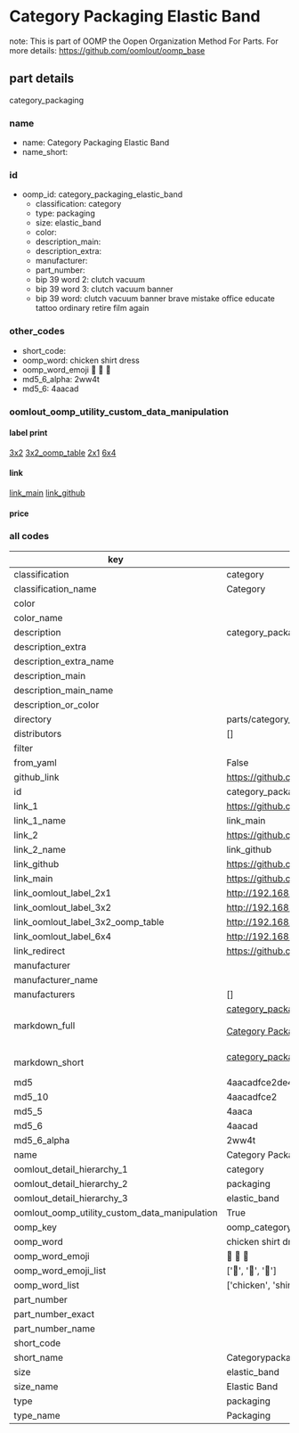# Category Packaging Elastic Band  

note: This is part of OOMP the Oopen Organization Method For Parts. For more details: https://github.com/oomlout/oomp_base

##  part details
  



category_packaging



### name
* name: Category Packaging Elastic Band
* name_short: 
### id
* oomp_id: category_packaging_elastic_band
  * classification: category
  * type: packaging
  * size: elastic_band
  * color: 
  * description_main: 
  * description_extra: 
  * manufacturer: 
  * part_number: 
  * bip 39 word 2: clutch vacuum
  * bip 39 word 3: clutch vacuum banner
  * bip 39 word: clutch vacuum banner brave mistake office educate tattoo ordinary retire film again

### other_codes
* short_code: 
* oomp_word: chicken shirt dress
* oomp_word_emoji :chicken: :shirt: :dress:
* md5_6_alpha: 2ww4t
* md5_6: 4aacad






### oomlout_oomp_utility_custom_data_manipulation
#### label print
[3x2](http://192.168.1.245:1112/?label=oomp%202ww4t)
[3x2_oomp_table](http://192.168.1.108:1112/?label=oomp%202ww4t)
[2x1](http://192.168.1.242:1112/?label=oomp%202ww4t)
[6x4](http://192.168.1.55:1112/?label=oomp%202ww4t)    

#### link

[link_main](https://github.com/oomlout/oomlout_oomp_version_1_messy/tree/main/parts/category_packaging_elastic_band) [link_github](https://github.com/oomlout/oomlout_oomp_version_1_messy/tree/main/parts/category_packaging_elastic_band)                             

#### price







### all codes 
| key | value |  
| --- | --- |  
| classification | category |  
| classification_name | Category |  
| color |  |  
| color_name |  |  
| description | category_packaging |  
| description_extra |  |  
| description_extra_name |  |  
| description_main |  |  
| description_main_name |  |  
| description_or_color |   |  
| directory | parts/category_packaging_elastic_band |  
| distributors | [] |  
| filter |  |  
| from_yaml | False |  
| github_link | https://github.com/oomlout/oomlout_oomp_part_src/tree/main/parts/category_packaging_elastic_band |  
| id | category_packaging_elastic_band |  
| link_1 | https://github.com/oomlout/oomlout_oomp_version_1_messy/tree/main/parts/category_packaging_elastic_band |  
| link_1_name | link_main |  
| link_2 | https://github.com/oomlout/oomlout_oomp_version_1_messy/tree/main/parts/category_packaging_elastic_band |  
| link_2_name | link_github |  
| link_github | https://github.com/oomlout/oomlout_oomp_version_1_messy/tree/main/parts/category_packaging_elastic_band |  
| link_main | https://github.com/oomlout/oomlout_oomp_version_1_messy/tree/main/parts/category_packaging_elastic_band |  
| link_oomlout_label_2x1 | http://192.168.1.242:1112/?label=oomp%202ww4t |  
| link_oomlout_label_3x2 | http://192.168.1.245:1112/?label=oomp%202ww4t |  
| link_oomlout_label_3x2_oomp_table | http://192.168.1.108:1112/?label=oomp%202ww4t |  
| link_oomlout_label_6x4 | http://192.168.1.55:1112/?label=oomp%202ww4t |  
| link_redirect | https://github.com/oomlout/oomlout_oomp_version_1_messy/tree/main/parts/category_packaging_elastic_band |  
| manufacturer |  |  
| manufacturer_name |  |  
| manufacturers | [] |  
| markdown_full | [category_packaging_elastic_band](none)<br>[](none)<br>[Category Packaging Elastic Band](none)<br><br> |  
| markdown_short | [category_packaging_elastic_band](none)<br><br> |  
| md5 | 4aacadfce2de48d26646f1b424bc2164 |  
| md5_10 | 4aacadfce2 |  
| md5_5 | 4aaca |  
| md5_6 | 4aacad |  
| md5_6_alpha | 2ww4t |  
| name | Category Packaging Elastic Band |  
| oomlout_detail_hierarchy_1 | category |  
| oomlout_detail_hierarchy_2 | packaging |  
| oomlout_detail_hierarchy_3 | elastic_band |  
| oomlout_oomp_utility_custom_data_manipulation | True |  
| oomp_key | oomp_category_packaging_elastic_band |  
| oomp_word | chicken shirt dress |  
| oomp_word_emoji | :chicken: :shirt: :dress: |  
| oomp_word_emoji_list | [':chicken:', ':shirt:', ':dress:'] |  
| oomp_word_list | ['chicken', 'shirt', 'dress'] |  
| part_number |  |  
| part_number_exact |  |  
| part_number_name |  |  
| short_code |  |  
| short_name | Categorypackaging |  
| size | elastic_band |  
| size_name | Elastic Band |  
| type | packaging |  
| type_name | Packaging |  
